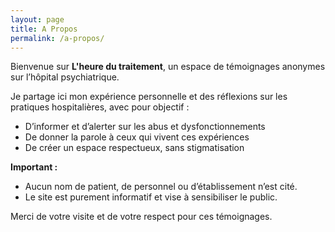 ```yaml
---
layout: page
title: A Propos
permalink: /a-propos/
---
```


Bienvenue sur **L'heure du traitement**, un espace de témoignages anonymes sur l’hôpital psychiatrique.  

Je partage ici mon expérience personnelle et des réflexions sur les pratiques hospitalières, avec pour objectif :  

- D’informer et d’alerter sur les abus et dysfonctionnements  
- De donner la parole à ceux qui vivent ces expériences  
- De créer un espace respectueux, sans stigmatisation  

**Important :**  
- Aucun nom de patient, de personnel ou d’établissement n’est cité.  
- Le site est purement informatif et vise à sensibiliser le public.  

Merci de votre visite et de votre respect pour ces témoignages.
